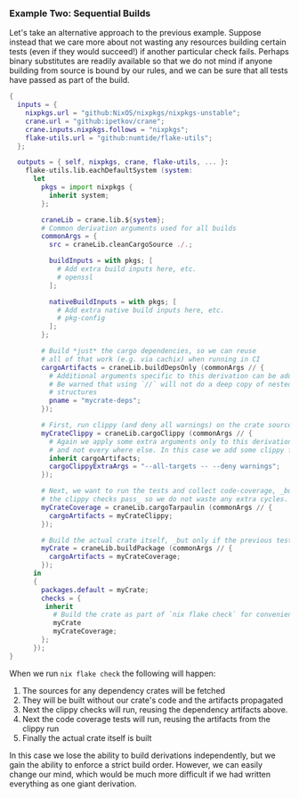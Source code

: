 ### Example Two: Sequential Builds

Let's take an alternative approach to the previous example. Suppose instead that we
care more about not wasting any resources building certain tests (even if they
would succeed!) if another particular check fails. Perhaps binary substitutes are
readily available so that we do not mind if anyone building from source is bound
by our rules, and we can be sure that all tests have passed as part of the
build.

```nix
{
  inputs = {
    nixpkgs.url = "github:NixOS/nixpkgs/nixpkgs-unstable";
    crane.url = "github:ipetkov/crane";
    crane.inputs.nixpkgs.follows = "nixpkgs";
    flake-utils.url = "github:numtide/flake-utils";
  };

  outputs = { self, nixpkgs, crane, flake-utils, ... }:
    flake-utils.lib.eachDefaultSystem (system:
      let
        pkgs = import nixpkgs {
          inherit system;
        };

        craneLib = crane.lib.${system};
        # Common derivation arguments used for all builds
        commonArgs = {
          src = craneLib.cleanCargoSource ./.;

          buildInputs = with pkgs; [
            # Add extra build inputs here, etc.
            # openssl
          ];

          nativeBuildInputs = with pkgs; [
            # Add extra native build inputs here, etc.
            # pkg-config
          ];
        };

        # Build *just* the cargo dependencies, so we can reuse
        # all of that work (e.g. via cachix) when running in CI
        cargoArtifacts = craneLib.buildDepsOnly (commonArgs // {
          # Additional arguments specific to this derivation can be added here.
          # Be warned that using `//` will not do a deep copy of nested
          # structures
          pname = "mycrate-deps";
        });

        # First, run clippy (and deny all warnings) on the crate source.
        myCrateClippy = craneLib.cargoClippy (commonArgs // {
          # Again we apply some extra arguments only to this derivation
          # and not every where else. In this case we add some clippy flags
          inherit cargoArtifacts;
          cargoClippyExtraArgs = "--all-targets -- --deny warnings";
        });

        # Next, we want to run the tests and collect code-coverage, _but only if
        # the clippy checks pass_ so we do not waste any extra cycles.
        myCrateCoverage = craneLib.cargoTarpaulin (commonArgs // {
          cargoArtifacts = myCrateClippy;
        });

        # Build the actual crate itself, _but only if the previous tests pass_.
        myCrate = craneLib.buildPackage (commonArgs // {
          cargoArtifacts = myCrateCoverage;
        });
      in
      {
        packages.default = myCrate;
        checks = {
         inherit
           # Build the crate as part of `nix flake check` for convenience
           myCrate
           myCrateCoverage;
        };
      });
}
```

When we run `nix flake check` the following will happen:
1. The sources for any dependency crates will be fetched
1. They will be built without our crate's code and the artifacts propagated
1. Next the clippy checks will run, reusing the dependency artifacts above.
1. Next the code coverage tests will run, reusing the artifacts from the clippy
   run
1. Finally the actual crate itself is built

In this case we lose the ability to build derivations independently, but we gain
the ability to enforce a strict build order. However, we can easily change our
mind, which would be much more difficult if we had written everything as one
giant derivation.
